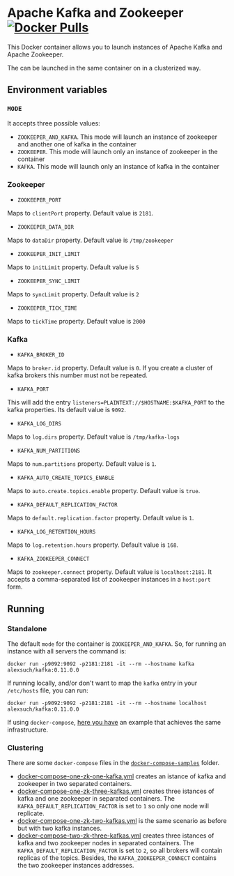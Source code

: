 # Apache Kafka and Zookeeper [![Docker Pulls](https://img.shields.io/docker/pulls/alexsuch/kafka.svg)](https://hub.docker.com/r/alexsuch/kafka/)

This Docker container allows you to launch instances of Apache Kafka and Apache Zookeeper.

The can be launched in the same container on in a clusterized way.

## Environment variables

### `MODE`

It accepts three possible values:
 - `ZOOKEEPER_AND_KAFKA`. This mode will launch an instance of zookeeper and another one of kafka in the container
 - `ZOOKEEPER`. This mode will launch only an instance of zookeeper in the container
 - `KAFKA`. This mode will launch only an instance of kafka in the container

### Zookeeper

* `ZOOKEEPER_PORT`

Maps to `clientPort` property. Default value is `2181`.

* `ZOOKEEPER_DATA_DIR`

Maps to `dataDir` property. Default value is `/tmp/zookeeper`

* `ZOOKEEPER_INIT_LIMIT`

Maps to `initLimit` property. Default value is `5`

* `ZOOKEEPER_SYNC_LIMIT`

Maps to `syncLimit` property. Default value is `2`

* `ZOOKEEPER_TICK_TIME`

Maps to `tickTime` property. Default value is `2000`

### Kafka

* `KAFKA_BROKER_ID`

Maps to `broker.id` property. Default value is `0`. If you create a cluster of kafka brokers this number must not be repeated.

* `KAFKA_PORT`

This will add the entry `listeners=PLAINTEXT://$HOSTNAME:$KAFKA_PORT` to the kafka properties. Its default value is `9092`.

* `KAFKA_LOG_DIRS`

Maps to `log.dirs` property. Default value is `/tmp/kafka-logs`

* `KAFKA_NUM_PARTITIONS`

Maps to `num.partitions` property. Default value is `1`.

* `KAFKA_AUTO_CREATE_TOPICS_ENABLE`

Maps to `auto.create.topics.enable` property. Default value is `true`.

* `KAFKA_DEFAULT_REPLICATION_FACTOR`

Maps to `default.replication.factor` property. Default value is `1`.

* `KAFKA_LOG_RETENTION_HOURS`

Maps to `log.retention.hours` property. Default value is `168`.

* `KAFKA_ZOOKEEPER_CONNECT`

Maps to `zookeeper.connect` property. Default value is `localhost:2181`. It accepts a comma-separated list of zookeeper instances in a `host:port` form.

## Running

### Standalone

The default `mode` for the container is `ZOOKEEPER_AND_KAFKA`. So, for running an instance with all servers the command is:

`docker run -p9092:9092 -p2181:2181 -it --rm --hostname kafka alexsuch/kafka:0.11.0.0`

If running locally, and/or don't want to map the `kafka` entry in your `/etc/hosts` file, you can run:

`docker run -p9092:9092 -p2181:2181 -it --rm --hostname localhost alexsuch/kafka:0.11.0.0`

If using `docker-compose`, [here you have](https://github.com/alejandroSuch/docker-kafka/blob/master/docker-compose-samples/docker-compose-all-in-a-server.yml) an example that achieves the same infrastructure.

### Clustering

There are some `docker-compose` files in the [`docker-compose-samples`](https://github.com/alejandroSuch/docker-kafka/tree/master/docker-compose-samples) folder.

- [docker-compose-one-zk-one-kafka.yml](https://github.com/alejandroSuch/docker-kafka/blob/master/docker-compose-samples/docker-compose-one-zk-one-kafka.yml) creates an istance of kafka and zookeeper in two separated containers.
- [docker-compose-one-zk-three-kafkas.yml](https://github.com/alejandroSuch/docker-kafka/blob/master/docker-compose-samples/docker-compose-one-zk-three-kafkas.yml) creates three istances of kafka and one zookeeper in separated containers. The `KAFKA_DEFAULT_REPLICATION_FACTOR` is set to `1` so only one node will replicate.
- [docker-compose-one-zk-two-kafkas.yml](https://github.com/alejandroSuch/docker-kafka/blob/master/docker-compose-samples/docker-compose-one-zk-two-kafkas.yml) is the same scenario as before but with two kafka instances.
- [docker-compose-two-zk-three-kafkas.yml](https://github.com/alejandroSuch/docker-kafka/blob/master/docker-compose-samples/docker-compose-two-zk-three-kafkas.yml) creates three istances of kafka and two zookeeper nodes in separated containers. The `KAFKA_DEFAULT_REPLICATION_FACTOR` is set to `2`, so all brokers will contain replicas of the topics. Besides, the `KAFKA_ZOOKEEPER_CONNECT` contains the two zookeeper instances addresses.
